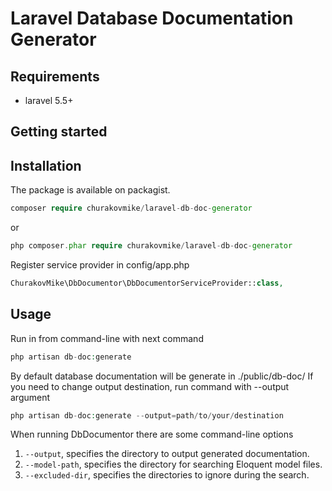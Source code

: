 Laravel Database Documentation Generator
========================================

Requirements
------------
+ laravel 5.5+

Getting started
---------------

Installation
------------

The package is available on packagist.
```php
composer require churakovmike/laravel-db-doc-generator
```
or
```php
php composer.phar require churakovmike/laravel-db-doc-generator
```
Register service provider in config/app.php
```php
ChurakovMike\DbDocumentor\DbDocumentorServiceProvider::class,       
```

Usage
-----
Run in from command-line with next command
```php
php artisan db-doc:generate
```
By default database documentation will be generate in ./public/db-doc/
If you need to change output destination, run command with --output argument
```php
php artisan db-doc:generate --output=path/to/your/destination
```
When running DbDocumentor there are some command-line options 
1. `--output`, specifies the directory to output generated documentation.
1. `--model-path`, specifies the directory for searching Eloquent model files.
1. `--excluded-dir`, specifies the directories to ignore during the search.
